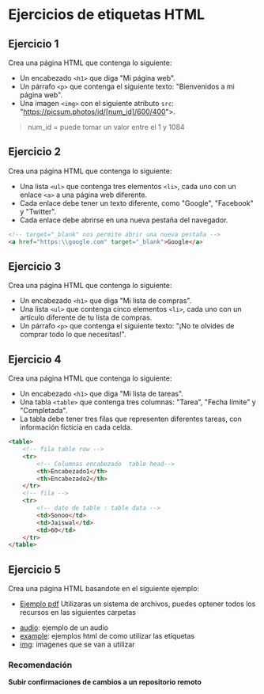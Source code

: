 # Ejercicios de etiquetas HTML

## Ejercicio 1

Crea una página HTML que contenga lo siguiente:

- Un encabezado `<h1>` que diga "Mi página web".
- Un párrafo `<p>` que contenga el siguiente texto: "Bienvenidos a mi página web".
- Una imagen `<img>` con el siguiente atributo `src`: "<https://picsum.photos/id/[num_id]/600/400>">.
> num_id = puede tomar un valor entre el 1 y 1084
## Ejercicio 2

Crea una página HTML que contenga lo siguiente:

- Una lista `<ul>` que contenga tres elementos `<li>`, cada uno con un enlace `<a>` a una página web diferente.
- Cada enlace debe tener un texto diferente, como "Google", "Facebook" y "Twitter".
- Cada enlace debe abrirse en una nueva pestaña del navegador.
```html
<!-- target="_blank" nos permite abrir una nueva pestaña -->
<a href="https:\\google.com" target="_blank">Google</a>
```

## Ejercicio 3

Crea una página HTML que contenga lo siguiente:

- Un encabezado `<h1>` que diga "Mi lista de compras".
- Una lista `<ul>` que contenga cinco elementos `<li>`, cada uno con un artículo diferente de tu lista de compras.
- Un párrafo `<p>` que contenga el siguiente texto: "¡No te olvides de comprar todo lo que necesitas!".

## Ejercicio 4

Crea una página HTML que contenga lo siguiente:

- Un encabezado `<h1>` que diga "Mi lista de tareas".
- Una tabla `<table>` que contenga tres columnas: "Tarea", "Fecha límite" y "Completada".
- La tabla debe tener tres filas que representen diferentes tareas, con información ficticia en cada celda.

```html
<table>
    <!-- fila table row -->
    <tr>
        <!-- Columnas encabezado  table head-->
        <th>Encabezado1</th>
        <th>Encabezado2</th>
    </tr>
    <!-- fila -->
    <tr>
        <!-- dato de table : table data -->
        <td>Sonoo</td>
        <td>Jaiswal</td>
        <td>60</td>
    </tr>
</table>
```

## Ejercicio 5
Crea una página HTML basandote en el siguiente ejemplo:
- [Ejemplo pdf](Etiqutas_html.pdf)
Utilizaras un sistema de archivos, puedes optener todos los recursos en las siguientes carpetas
* [audio](audio/): ejemplo de un audio
* [example](example/): ejemplos html de como utilizar las etiquetas
* [img](img/): imagenes que se van a utilizar

### Recomendación
__Subir confirmaciones de cambios a un repositorio remoto__